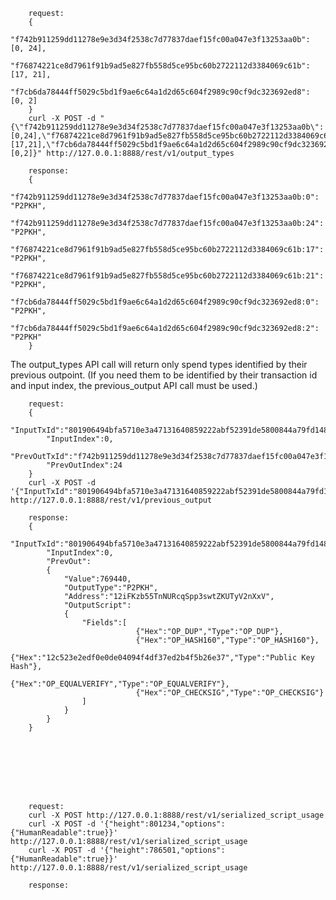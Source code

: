		request:
		{
			"f742b911259dd11278e9e3d34f2538c7d77837daef15fc00a047e3f13253aa0b": [0, 24],
			"f76874221ce8d7961f91b9ad5e827fb558d5ce95bc60b2722112d3384069c61b": [17, 21],
			"f7cb6da78444ff5029c5bd1f9ae6c64a1d2d65c604f2989c90cf9dc323692ed8": [0, 2]
		}
		curl -X POST -d "{\"f742b911259dd11278e9e3d34f2538c7d77837daef15fc00a047e3f13253aa0b\":[0,24],\"f76874221ce8d7961f91b9ad5e827fb558d5ce95bc60b2722112d3384069c61b\":[17,21],\"f7cb6da78444ff5029c5bd1f9ae6c64a1d2d65c604f2989c90cf9dc323692ed8\":[0,2]}" http://127.0.0.1:8888/rest/v1/output_types

		response:
		{
			"f742b911259dd11278e9e3d34f2538c7d77837daef15fc00a047e3f13253aa0b:0": "P2PKH",
			"f742b911259dd11278e9e3d34f2538c7d77837daef15fc00a047e3f13253aa0b:24": "P2PKH",
			"f76874221ce8d7961f91b9ad5e827fb558d5ce95bc60b2722112d3384069c61b:17": "P2PKH",
			"f76874221ce8d7961f91b9ad5e827fb558d5ce95bc60b2722112d3384069c61b:21": "P2PKH",
			"f7cb6da78444ff5029c5bd1f9ae6c64a1d2d65c604f2989c90cf9dc323692ed8:0": "P2PKH",
			"f7cb6da78444ff5029c5bd1f9ae6c64a1d2d65c604f2989c90cf9dc323692ed8:2": "P2PKH"
		}

The output_types API call will return only spend types identified by their previous outpoint.
(If you need them to be identified by their transaction id and input index, the previous_output API call must be used.)






		request:
		{
			"InputTxId":"801906494bfa5710e3a47131640859222abf52391de5800844a79fd148d5a658",
			"InputIndex":0,
			"PrevOutTxId":"f742b911259dd11278e9e3d34f2538c7d77837daef15fc00a047e3f13253aa0b",
			"PrevOutIndex":24
		}
		curl -X POST -d '{"InputTxId":"801906494bfa5710e3a47131640859222abf52391de5800844a79fd148d5a658","InputIndex":0,"PrevOutTxId":"f742b911259dd11278e9e3d34f2538c7d77837daef15fc00a047e3f13253aa0b","PrevOutIndex":24}' http://127.0.0.1:8888/rest/v1/previous_output

		response:
		{
			"InputTxId":"801906494bfa5710e3a47131640859222abf52391de5800844a79fd148d5a658",
			"InputIndex":0,
			"PrevOut":
			{
				"Value":769440,
				"OutputType":"P2PKH",
				"Address":"12iFKzb55TnNURcqSpp3swtZKUTyV2nXxV",
				"OutputScript":
				{
					"Fields":[
								{"Hex":"OP_DUP","Type":"OP_DUP"},
								{"Hex":"OP_HASH160","Type":"OP_HASH160"},
								{"Hex":"12c523e2edf0e0de04094f4df37ed2b4f5b26e37","Type":"Public Key Hash"},
								{"Hex":"OP_EQUALVERIFY","Type":"OP_EQUALVERIFY"},
								{"Hex":"OP_CHECKSIG","Type":"OP_CHECKSIG"}
					]
				}
			}
		}








		request:
		curl -X POST http://127.0.0.1:8888/rest/v1/serialized_script_usage
		curl -X POST -d '{"height":801234,"options":{"HumanReadable":true}}' http://127.0.0.1:8888/rest/v1/serialized_script_usage
		curl -X POST -d '{"height":786501,"options":{"HumanReadable":true}}' http://127.0.0.1:8888/rest/v1/serialized_script_usage

		response:


